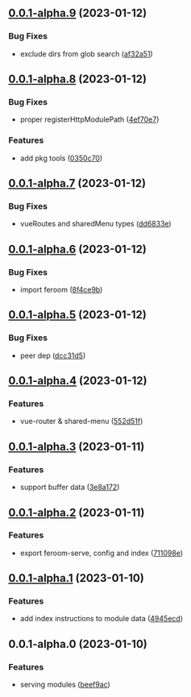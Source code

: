 ## [0.0.1-alpha.9](https://github.com/feroomjs/feroomjs/compare/v0.0.1-alpha.8...v0.0.1-alpha.9) (2023-01-12)


### Bug Fixes

* exclude dirs from glob search ([af32a51](https://github.com/feroomjs/feroomjs/commit/af32a51b7b57891816099a5d718677b59e77c0d9))



## [0.0.1-alpha.8](https://github.com/feroomjs/feroomjs/compare/v0.0.1-alpha.7...v0.0.1-alpha.8) (2023-01-12)


### Bug Fixes

* proper registerHttpModulePath ([4ef70e7](https://github.com/feroomjs/feroomjs/commit/4ef70e797831e5b670ca74b5670ebcf1c0477c7a))


### Features

* add pkg tools ([0350c70](https://github.com/feroomjs/feroomjs/commit/0350c7007a27ecb22ec720e89873ef09dc4b312a))



## [0.0.1-alpha.7](https://github.com/feroomjs/feroomjs/compare/v0.0.1-alpha.6...v0.0.1-alpha.7) (2023-01-12)


### Bug Fixes

* vueRoutes and sharedMenu types ([dd6833e](https://github.com/feroomjs/feroomjs/commit/dd6833e0c14cbd41ad2dfd8f30501145cdf73cd1))



## [0.0.1-alpha.6](https://github.com/feroomjs/feroomjs/compare/v0.0.1-alpha.5...v0.0.1-alpha.6) (2023-01-12)


### Bug Fixes

* import feroom ([8f4ce9b](https://github.com/feroomjs/feroomjs/commit/8f4ce9bb5e77cd75729cb6fbd6e91a5b3713c4eb))



## [0.0.1-alpha.5](https://github.com/feroomjs/feroomjs/compare/v0.0.1-alpha.4...v0.0.1-alpha.5) (2023-01-12)


### Bug Fixes

* peer dep ([dcc31d5](https://github.com/feroomjs/feroomjs/commit/dcc31d58b3c81f8e7ef065d81ed46c47a0be9f9e))



## [0.0.1-alpha.4](https://github.com/feroomjs/feroomjs/compare/v0.0.1-alpha.3...v0.0.1-alpha.4) (2023-01-12)


### Features

* vue-router & shared-menu ([552d51f](https://github.com/feroomjs/feroomjs/commit/552d51f2aab323667d4062fb1caa540dae3ee7f7))



## [0.0.1-alpha.3](https://github.com/feroomjs/feroomjs/compare/v0.0.1-alpha.2...v0.0.1-alpha.3) (2023-01-11)


### Features

* support buffer data ([3e8a172](https://github.com/feroomjs/feroomjs/commit/3e8a172e04e5d3523a413bb6218f823fa055b6bf))



## [0.0.1-alpha.2](https://github.com/feroomjs/feroomjs/compare/v0.0.1-alpha.1...v0.0.1-alpha.2) (2023-01-11)


### Features

* export feroom-serve, config and index ([711098e](https://github.com/feroomjs/feroomjs/commit/711098e22516a05ac76c63d0569263a0ea1df5c2))



## [0.0.1-alpha.1](https://github.com/feroomjs/feroomjs/compare/v0.0.1-alpha.0...v0.0.1-alpha.1) (2023-01-10)


### Features

* add index instructions to module data ([4945ecd](https://github.com/feroomjs/feroomjs/commit/4945ecde83d20250114fac343a90e74bf0dcb599))



## 0.0.1-alpha.0 (2023-01-10)


### Features

* serving modules ([beef9ac](https://github.com/feroomjs/feroomjs/commit/beef9ac84c95d16f87c7badc00b35548d556329c))



